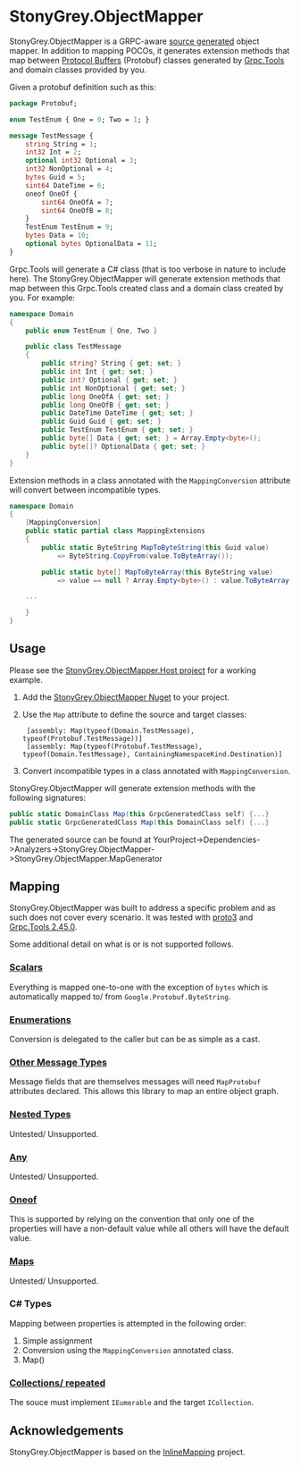 # StonyGrey.ObjectMapper

StonyGrey.ObjectMapper is a GRPC-aware [source generated](https://docs.microsoft.com/en-us/dotnet/csharp/roslyn-sdk/source-generators-overview)
object mapper. In addition to mapping POCOs, it generates extension methods that map between [Protocol Buffers](https://developers.google.com/protocol-buffers) (Protobuf) classes
generated by [Grpc.Tools](https://www.nuget.org/packages/Grpc.Tools/) and domain classes provided by you.

Given a protobuf definition such as this:

```protobuf
package Protobuf;

enum TestEnum { One = 0; Two = 1; }

message TestMessage {
    string String = 1;
    int32 Int = 2;
    optional int32 Optional = 3;
    int32 NonOptional = 4;
    bytes Guid = 5;
    sint64 DateTime = 6;
    oneof OneOf {
        sint64 OneOfA = 7;
        sint64 OneOfB = 8;
    }
    TestEnum TestEnum = 9;
    bytes Data = 10;
    optional bytes OptionalData = 11;
}
```

Grpc.Tools will generate a C# class (that is too verbose in nature to include here).
The StonyGrey.ObjectMapper will generate extension methods that map between this Grpc.Tools created class and a domain class created by you. For example:

```csharp
namespace Domain
{
    public enum TestEnum { One, Two }

    public class TestMessage
    {
        public string? String { get; set; }
        public int Int { get; set; }
        public int? Optional { get; set; }
        public int NonOptional { get; set; }
        public long OneOfA { get; set; }
        public long OneOfB { get; set; }
        public DateTime DateTime { get; set; }
        public Guid Guid { get; set; }
        public TestEnum TestEnum { get; set; }
        public byte[] Data { get; set; } = Array.Empty<byte>();
        public byte[]? OptionalData { get; set; }
    }
}
```

Extension methods in a class annotated with the <code>MappingConversion</code> attribute will convert between incompatible types.

```csharp
namespace Domain
{
    [MappingConversion]
    public static partial class MappingExtensions
    {
        public static ByteString MapToByteString(this Guid value)
            => ByteString.CopyFrom(value.ToByteArray());

        public static byte[] MapToByteArray(this ByteString value)
            => value == null ? Array.Empty<byte>() : value.ToByteArray();

    ...

    }
}
```

## Usage
Please see the [StonyGrey.ObjectMapper.Host project](https://github.com/stonygrey/StonyGrey.ObjectMapper/tree/main/src/StonyGrey.ObjectMapper.Host) for a working example.

1. Add the [StonyGrey.ObjectMapper Nuget](https://www.nuget.org/packages/StonyGrey.ObjectMapper/) to your project.
1. Use the <code>Map</code> attribute to define the source and target classes:

        [assembly: Map(typeof(Domain.TestMessage), typeof(Protobuf.TestMessage))]
        [assembly: Map(typeof(Protobuf.TestMessage), typeof(Domain.TestMessage), ContainingNamespaceKind.Destination)]
1. Convert incompatible types in a class annotated with <code>MappingConversion</code>.

StonyGrey.ObjectMapper will generate extension methods with the following signatures:

```csharp
public static DomainClass Map(this GrpcGeneratedClass self) {...}
public static GrpcGeneratedClass Map(this DomainClass self) {...}
```

The generated source can be found at YourProject->Dependencies->Analyzers->StonyGrey.ObjectMapper->StonyGrey.ObjectMapper.MapGenerator


## Mapping
StonyGrey.ObjectMapper was built to address a specific problem and as such does not cover every scenario.
It was tested with [proto3](https://developers.google.com/protocol-buffers/docs/proto3) and [Grpc.Tools 2.45.0](https://www.nuget.org/packages/Grpc.Tools/).

Some additional detail on what is or is not supported follows.

### [Scalars](https://developers.google.com/protocol-buffers/docs/proto3#scalar)
Everything is mapped one-to-one with the exception of <code>bytes</code> which is automatically mapped to/ from <code>Google.Protobuf.ByteString</code>.

### [Enumerations](https://developers.google.com/protocol-buffers/docs/proto3#enum)
Conversion is delegated to the caller but can be as simple as a cast.

### [Other Message Types](https://developers.google.com/protocol-buffers/docs/proto3#other)
Message fields that are themselves messages will need <code>MapProtobuf</code> attributes declared. This allows this library to map an entire object graph.

### [Nested Types](https://developers.google.com/protocol-buffers/docs/proto3#nested)
Untested/ Unsupported.

### [Any](https://developers.google.com/protocol-buffers/docs/proto3#any)
Untested/ Unsupported.

### [Oneof](https://developers.google.com/protocol-buffers/docs/proto3#oneof)
This is supported by relying on the convention that only one of the properties will have a non-default value while all others will have the default value.

### [Maps](https://developers.google.com/protocol-buffers/docs/proto3#maps)
Untested/ Unsupported.

### C# Types
Mapping between properties is attempted in the following order:
1. Simple assignment
2. Conversion using the <code>MappingConversion</code> annotated class.
3. Map()

### [Collections/ repeated](https://developers.google.com/protocol-buffers/docs/proto3#specifying_field_rules)
The souce must implement <code>IEumerable<T></code> and the target <code>ICollection<T></code>.

## Acknowledgements

StonyGrey.ObjectMapper is based on the [InlineMapping](https://github.com/JasonBock/InlineMapping) project.
